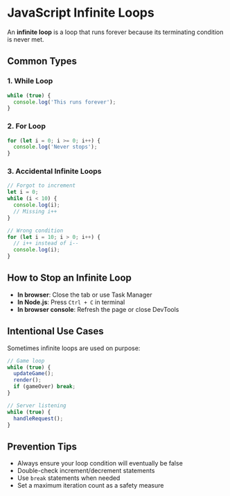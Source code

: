 # JavaScript Infinite Loops

An **infinite loop** is a loop that runs forever because its terminating condition is never met.

## Common Types

### 1. **While Loop**

```javascript
while (true) {
  console.log('This runs forever');
}
```

### 2. **For Loop**

```javascript
for (let i = 0; i >= 0; i++) {
  console.log('Never stops');
}
```

### 3. **Accidental Infinite Loops**

```javascript
// Forgot to increment
let i = 0;
while (i < 10) {
  console.log(i);
  // Missing i++
}

// Wrong condition
for (let i = 10; i > 0; i++) {
  // i++ instead of i--
  console.log(i);
}
```

## How to Stop an Infinite Loop

- **In browser**: Close the tab or use Task Manager
- **In Node.js**: Press `Ctrl + C` in terminal
- **In browser console**: Refresh the page or close DevTools

## Intentional Use Cases

Sometimes infinite loops are used on purpose:

```javascript
// Game loop
while (true) {
  updateGame();
  render();
  if (gameOver) break;
}

// Server listening
while (true) {
  handleRequest();
}
```

## Prevention Tips

- Always ensure your loop condition will eventually be false
- Double-check increment/decrement statements
- Use `break` statements when needed
- Set a maximum iteration count as a safety measure
